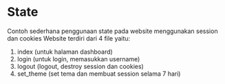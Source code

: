 # State
Contoh sederhana penggunaan state pada website menggunakan session dan cookies
Website terdiri dari 4 file yaitu:
1. index (untuk halaman dashboard)
2. login (untuk login, memasukkan username)
3. logout (logout, destroy session dan cookies)
4. set_theme (set tema dan membuat session selama 7 hari)
